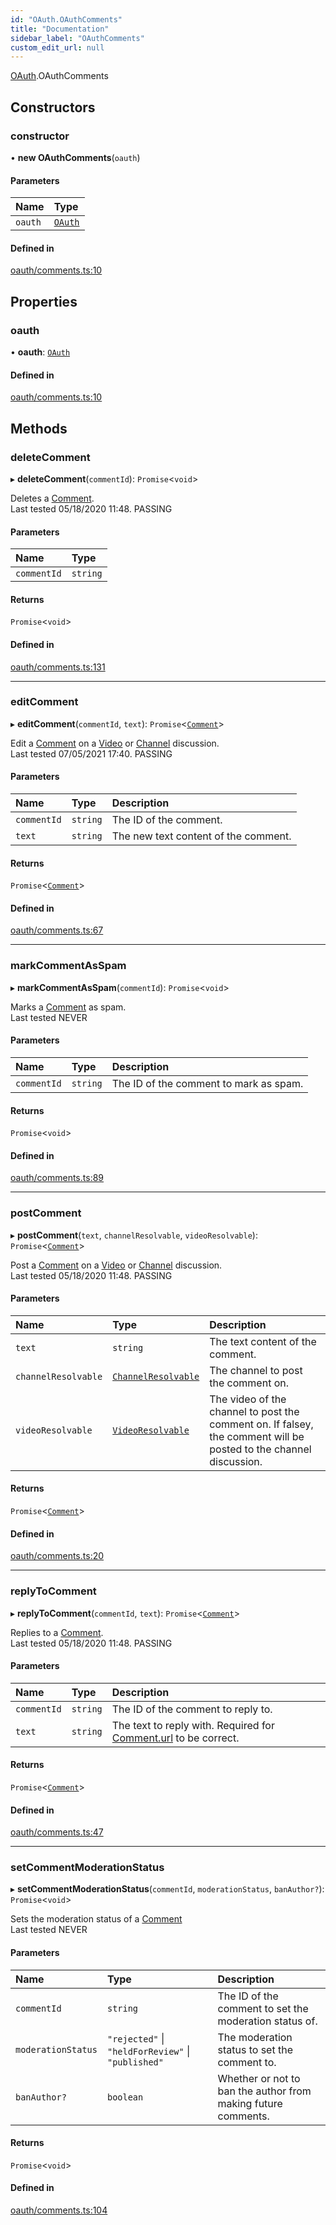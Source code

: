 ```yaml
---
id: "OAuth.OAuthComments"
title: "Documentation"
sidebar_label: "OAuthComments"
custom_edit_url: null
---
```


[OAuth](../modules/OAuth).OAuthComments

## Constructors

### constructor

• **new OAuthComments**(`oauth`)

#### Parameters

| Name | Type |
| :------ | :------ |
| `oauth` | [`OAuth`](OAuth.OAuth) |

#### Defined in

[oauth/comments.ts:10](https://github.com/brandonbothell/popyt/blob/57ea7b2/src/oauth/comments.ts#L10)

## Properties

### oauth

• **oauth**: [`OAuth`](OAuth.OAuth)

#### Defined in

[oauth/comments.ts:10](https://github.com/brandonbothell/popyt/blob/57ea7b2/src/oauth/comments.ts#L10)

## Methods

### deleteComment

▸ **deleteComment**(`commentId`): `Promise`<`void`\>

Deletes a [Comment](./Library_Exports.Comment#).  
Last tested 05/18/2020 11:48. PASSING

#### Parameters

| Name | Type |
| :------ | :------ |
| `commentId` | `string` |

#### Returns

`Promise`<`void`\>

#### Defined in

[oauth/comments.ts:131](https://github.com/brandonbothell/popyt/blob/57ea7b2/src/oauth/comments.ts#L131)

___

### editComment

▸ **editComment**(`commentId`, `text`): `Promise`<[`Comment`](Library_Exports.Comment)\>

Edit a [Comment](./Library_Exports.Comment#) on a [Video](./Library_Exports.Video#) or [Channel](./Library_Exports.Channel#) discussion.  
Last tested 07/05/2021 17:40. PASSING

#### Parameters

| Name | Type | Description |
| :------ | :------ | :------ |
| `commentId` | `string` | The ID of the comment. |
| `text` | `string` | The new text content of the comment. |

#### Returns

`Promise`<[`Comment`](Library_Exports.Comment)\>

#### Defined in

[oauth/comments.ts:67](https://github.com/brandonbothell/popyt/blob/57ea7b2/src/oauth/comments.ts#L67)

___

### markCommentAsSpam

▸ **markCommentAsSpam**(`commentId`): `Promise`<`void`\>

Marks a [Comment](./Library_Exports.Comment#) as spam.  
Last tested NEVER

#### Parameters

| Name | Type | Description |
| :------ | :------ | :------ |
| `commentId` | `string` | The ID of the comment to mark as spam. |

#### Returns

`Promise`<`void`\>

#### Defined in

[oauth/comments.ts:89](https://github.com/brandonbothell/popyt/blob/57ea7b2/src/oauth/comments.ts#L89)

___

### postComment

▸ **postComment**(`text`, `channelResolvable`, `videoResolvable`): `Promise`<[`Comment`](Library_Exports.Comment)\>

Post a [Comment](./Library_Exports.Comment#) on a [Video](./Library_Exports.Video#) or [Channel](./Library_Exports.Channel#) discussion.  
Last tested 05/18/2020 11:48. PASSING

#### Parameters

| Name | Type | Description |
| :------ | :------ | :------ |
| `text` | `string` | The text content of the comment. |
| `channelResolvable` | [`ChannelResolvable`](../modules/Library_Exports#channelresolvable) | The channel to post the comment on. |
| `videoResolvable` | [`VideoResolvable`](../modules/Library_Exports#videoresolvable) | The video of the channel to post the comment on. If falsey, the comment will be posted to the channel discussion. |

#### Returns

`Promise`<[`Comment`](Library_Exports.Comment)\>

#### Defined in

[oauth/comments.ts:20](https://github.com/brandonbothell/popyt/blob/57ea7b2/src/oauth/comments.ts#L20)

___

### replyToComment

▸ **replyToComment**(`commentId`, `text`): `Promise`<[`Comment`](Library_Exports.Comment)\>

Replies to a [Comment](./Library_Exports.Comment#).  
Last tested 05/18/2020 11:48. PASSING

#### Parameters

| Name | Type | Description |
| :------ | :------ | :------ |
| `commentId` | `string` | The ID of the comment to reply to. |
| `text` | `string` | The text to reply with. Required for [Comment.url](./Library_Exports.Comment#url) to be correct. |

#### Returns

`Promise`<[`Comment`](Library_Exports.Comment)\>

#### Defined in

[oauth/comments.ts:47](https://github.com/brandonbothell/popyt/blob/57ea7b2/src/oauth/comments.ts#L47)

___

### setCommentModerationStatus

▸ **setCommentModerationStatus**(`commentId`, `moderationStatus`, `banAuthor?`): `Promise`<`void`\>

Sets the moderation status of a [Comment](./Library_Exports.Comment#)  
Last tested NEVER

#### Parameters

| Name | Type | Description |
| :------ | :------ | :------ |
| `commentId` | `string` | The ID of the comment to set the moderation status of. |
| `moderationStatus` | ``"rejected"`` \| ``"heldForReview"`` \| ``"published"`` | The moderation status to set the comment to. |
| `banAuthor?` | `boolean` | Whether or not to ban the author from making future comments. |

#### Returns

`Promise`<`void`\>

#### Defined in

[oauth/comments.ts:104](https://github.com/brandonbothell/popyt/blob/57ea7b2/src/oauth/comments.ts#L104)
